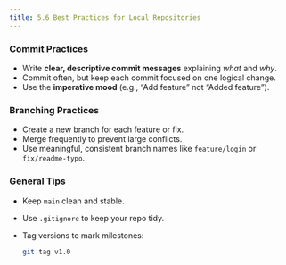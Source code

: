 ```yaml
---
title: 5.6 Best Practices for Local Repositories
---
```


### Commit Practices

* Write **clear, descriptive commit messages** explaining *what* and *why*.
* Commit often, but keep each commit focused on one logical change.
* Use the **imperative mood** (e.g., “Add feature” not “Added feature”).

### Branching Practices

* Create a new branch for each feature or fix.
* Merge frequently to prevent large conflicts.
* Use meaningful, consistent branch names like `feature/login` or `fix/readme-typo`.

### General Tips

* Keep `main` clean and stable.
* Use `.gitignore` to keep your repo tidy.
* Tag versions to mark milestones:

  ```bash
  git tag v1.0
  ```